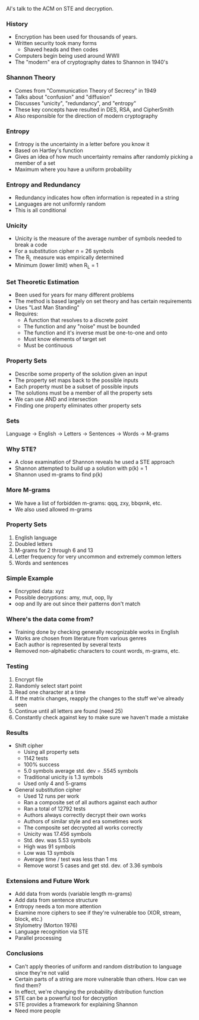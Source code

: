 <!--
title: Describing Your Way to Decryption
created: 3 May 2005 - 4:41 pm
updated: 3 May 2005 - 4:41 pm
slug: ste-decipher
tags: security
-->

Al's talk to the ACM on STE and decryption.

### History ###

* Encryption has been used for thousands of years.
* Written security took many forms
	* Shaved heads and then codes
* Computers begin being used around WWII
* The "modern" era of cryptography dates to Shannon in 1940's

### Shannon Theory ###

* Comes from "Communication Theory of Secrecy" in 1949
* Talks about "confusion" and "diffusion"
* Discusses "unicity", "redundancy", and "entropy"
* These key concepts have resulted in DES, RSA, and CipherSmith
* Also responsible for the direction of modern cryptography

### Entropy ###

* Entropy is the uncertainty in a letter before you know it
* Based on Hartley's function
* Gives an idea of how much uncertainty remains after randomly picking a member of a set
* Maximum where you have a uniform probability

### Entropy and Redundancy ###

* Redundancy indicates how often information is repeated in a string
* Languages are not uniformly random
* This is all conditional

### Unicity ###

* Unicity is the measure of the average number of symbols needed to break a code
* For a substitution cipher _n_ = 26 symbols
* The R<sub>L</sub> measure was empirically determined
* Minimum (lower limit) when R<sub>L</sub> = 1

### Set Theoretic Estimation ###

* Been used for years for many different problems
* The method is based largely on set theory and has certain requirements
* Uses "Last Man Standing"
* Requires:
	* A function that resolves to a discrete point
	* The function and any "noise" must be bounded
	* The function and it's inverse must be one-to-one and onto
	* Must know elements of target set
	* Must be continuous

### Property Sets ###

* Describe some property of the solution given an input
* The property set maps back to the possible inputs
* Each property must be a subset of possible inputs
* The solutions must be a member of all the property sets
* We can use AND and intersection
* Finding one property eliminates other property sets

### Sets ###

Language -> English -> Letters -> Sentences -> Words -> M-grams

### Why STE? ###

* A close examination of Shannon reveals he used a STE approach
* Shannon attempted to build up a solution with p(k) = 1
* Shannon used m-grams to find p(k)

### More M-grams ###

* We have a list of forbidden m-grams: qqq, zxy, bbqxnk, etc.
* We also used allowed m-grams

### Property Sets ###

1. English language
2. Doubled letters
3. M-grams for 2 through 6 and 13
4. Letter frequency for very uncommon and extremely common letters
5. Words and sentences

### Simple Example ###

* Encrypted data: xyz
* Possible decryptions: amy, mut, oop, lly
* oop and lly are out since their patterns don't match

### Where's the data come from? ###

* Training done by checking generally recognizable works in English
* Works are chosen from literature from various genres
* Each author is represented by several texts
* Removed non-alphabetic characters to count words, m-grams, etc.

### Testing ###

1. Encrypt file
2. Randomly select start point
3. Read one character at a time
4. If the matrix changes, reapply the changes to the stuff we've already seen
5. Continue until all letters are found (need 25)
6. Constantly check against key to make sure we haven't made a mistake

### Results ###

* Shift cipher
	* Using all property sets
	* 1142 tests
	* 100% success
	* 5.0 symbols average std. dev = .5545 symbols
	* Traditional unicity is 1.3 symbols
	* Used only 4 and 5-grams
* General substitution cipher
	* Used 12 runs per work
	* Ran a composite set of all authors against each author
	* Ran a total of 12792 tests
	* Authors always correctly decrypt their own works
	* Authors of similar style and era sometimes work
	* The composite set decrypted all works correctly
	* Unicity was 17.456 symbols
	* Std. dev. was 5.53 symbols
	* High was 91 symbols
	* Low was 13 symbols
	* Average time / test was less than 1 ms
	* Remove worst 5 cases and get std. dev. of 3.36 symbols

### Extensions and Future Work ###

* Add data from words (variable length m-grams)
* Add data from sentence structure
* Entropy needs a ton more attention
* Examine more ciphers to see if they're vulnerable too (XOR, stream, block, etc.)
* Stylometry (Morton 1976)
* Language recognition via STE
* Parallel processing

### Conclusions ###

* Can't apply theories of uniform and random distribution to language since they're not valid
* Certain parts of a string are more vulnerable than others. How can we find them?
* In effect, we're changing the probability distribution function
* STE can be a powerful tool for decryption
* STE provides a framework for explaining Shannon
* Need more people
